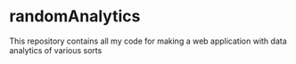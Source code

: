 # randomAnalytics
This repository contains all my code for making a web application with data analytics of various sorts
